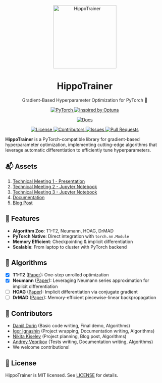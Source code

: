 <div align="center">  
    <picture>
      <source media="(prefers-color-scheme: dark)" srcset="assets/logo-white.svg" width="200px">
      <source media="(prefers-color-scheme: light)" srcset="assets/logo.svg" width="200px">
      <img alt="HippoTrainer" src="assets/logo.svg" width="200px">
    </picture>
    <h1> HippoTrainer </h1>
    <p align="center"> Gradient-Based Hyperparameter Optimization for PyTorch 🦛 </p>
</div>

<p align="center">
    <a href="https://pytorch.org/">
        <img alt="PyTorch" src="https://img.shields.io/badge/PyTorch-%23EE4C2C.svg?logo=PyTorch&logoColor=white">
    </a>
    <a href="https://optuna.org/">
        <img alt="Inspired by Optuna" src="https://img.shields.io/badge/Inspired_by-Optuna-3366CC">
    </a>
</p>

<p align="center">
<!--     <a href="https://github.com/intsystems/hippotrainer/actions">
        <img alt="Tests" src="https://github.com/intsystems/hippotrainer/actions/workflows/tests.yml/badge.svg">
    </a>
    <a href="https://codecov.io/gh/intsystems/hippotrainer">
        <img alt="Coverage" src="https://codecov.io/gh/intsystems/hippotrainer/branch/main/graph/badge.svg">
    </a> -->
    <a href="https://intsystems.github.io/hippotrainer/">
        <img alt="Docs" src="https://github.com/intsystems/hippotrainer/actions/workflows/docs.yml/badge.svg">
    </a>
</p>

<p align="center">
    <a href="https://github.com/intsystems/hippotrainer/blob/main/LICENSE">
        <img alt="License" src="https://img.shields.io/github/license/intsystems/hippotrainer">
    </a>
    <a href="https://github.com/intsystems/hippotrainer/graphs/contributors">
        <img alt="Contributors" src="https://img.shields.io/github/contributors/intsystems/hippotrainer">
    </a>
    <a href="https://github.com/intsystems/hippotrainer/issues">
        <img alt="Issues" src="https://img.shields.io/github/issues-closed/intsystems/hippotrainer">
    </a>
    <a href="https://github.com/intsystems/hippotrainer/pulls">
        <img alt="Pull Requests" src="https://img.shields.io/github/issues-pr-closed/intsystems/hippotrainer">
    </a>
</p>

<!-- start docs-index -->

**HippoTrainer** is a PyTorch-compatible library for gradient-based hyperparameter optimization, implementing cutting-edge algorithms that leverage automatic differentiation to efficiently tune hyperparameters.

## 📬 Assets

1. [Technical Meeting 1 - Presentation](https://github.com/intsystems/hippotrainer/blob/main/assets/presentation.pdf)
2. [Technical Meeting 2 - Jupyter Notebook](https://github.com/intsystems/hippotrainer/blob/main/notebooks/basic_code.ipynb)
3. [Technical Meeting 3 - Jupyter Notebook](https://github.com/intsystems/hippotrainer/blob/main/notebooks/demo.ipynb)
4. [Documentation](https://intsystems.github.io/hippotrainer/)
5. [Blog Post](https://kisnikser.github.io/projects/hippotrainer/)

## 🚀 Features
- **Algorithm Zoo**: T1-T2, Neumann, HOAG, DrMAD
- **PyTorch Native**: Direct integration with `torch.nn.Module`
- **Memory Efficient**: Checkpointing & implicit differentiation
- **Scalable**: From laptop to cluster with PyTorch backend

## 📜 Algorithms
- [x] **T1-T2** ([Paper](http://proceedings.mlr.press/v48/luketina16.pdf)): One-step unrolled optimization
- [x] **Neumann** ([Paper](http://proceedings.mlr.press/v108/lorraine20a/lorraine20a.pdf)): Leveraging Neumann series approximation for implicit differentiation
- [ ] **HOAG** ([Paper](http://proceedings.mlr.press/v48/pedregosa16.pdf)): Implicit differentiation via conjugate gradient
- [ ] **DrMAD** ([Paper](https://arxiv.org/abs/1601.00917)): Memory-efficient piecewise-linear backpropagation

## 🤝 Contributors
- [Daniil Dorin](https://github.com/DorinDaniil) (Basic code writing, Final demo, Algorithms)
- [Igor Ignashin](https://github.com/ThunderstormXX) (Project wrapping, Documentation writing, Algorithms)
- [Nikita Kiselev](https://github.com/kisnikser) (Project planning, Blog post, Algorithms)
- [Andrey Veprikov](https://github.com/Vepricov) (Tests writing, Documentation writing, Algorithms)
- We welcome contributions!

## 📄 License
HippoTrainer is MIT licensed. See [LICENSE](https://github.com/intsystems/hippotrainer/blob/main/LICENSE) for details.

<!-- end docs-index -->